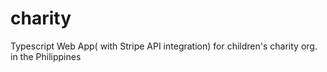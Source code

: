 # charity
Typescript Web App( with Stripe API integration) for children's charity org. in the Philippines 
